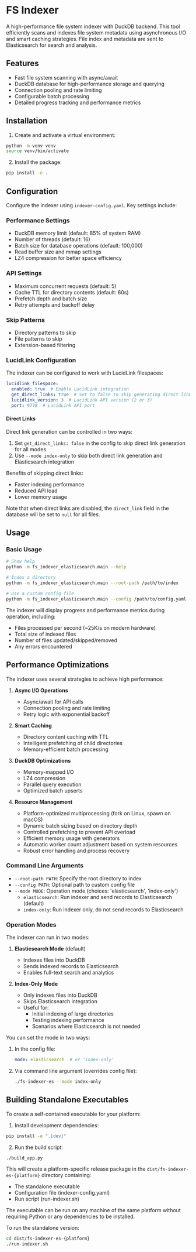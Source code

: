 # FS Indexer

A high-performance file system indexer with DuckDB backend. This tool efficiently scans and indexes file system metadata using asynchronous I/O and smart caching strategies. File index and metadata are sent to Elasticsearch for search and analysis. 

## Features

- Fast file system scanning with async/await
- DuckDB database for high-performance storage and querying
- Connection pooling and rate limiting
- Configurable batch processing
- Detailed progress tracking and performance metrics

## Installation

1. Create and activate a virtual environment:
```bash
python -m venv venv
source venv/bin/activate
```

2. Install the package:
```bash
pip install -e .
```

## Configuration

Configure the indexer using `indexer-config.yaml`. Key settings include:

### Performance Settings
- DuckDB memory limit (default: 85% of system RAM)
- Number of threads (default: 16)
- Batch size for database operations (default: 100,000)
- Read buffer size and mmap settings
- LZ4 compression for better space efficiency

### API Settings
- Maximum concurrent requests (default: 5)
- Cache TTL for directory contents (default: 60s)
- Prefetch depth and batch size
- Retry attempts and backoff delay

### Skip Patterns
- Directory patterns to skip
- File patterns to skip
- Extension-based filtering

### LucidLink Configuration

The indexer can be configured to work with LucidLink filespaces:

```yaml
lucidlink_filespace:
  enabled: true  # Enable LucidLink integration
  get_direct_links: true  # Set to false to skip generating direct links (faster indexing)
  lucidlink_version: 3  # LucidLink API version (2 or 3)
  port: 9778  # LucidLink API port
```

#### Direct Links

Direct link generation can be controlled in two ways:
1. Set `get_direct_links: false` in the config to skip direct link generation for all modes
2. Use `--mode index-only` to skip both direct link generation and Elasticsearch integration

Benefits of skipping direct links:
- Faster indexing performance
- Reduced API load
- Lower memory usage

Note that when direct links are disabled, the `direct_link` field in the database will be set to `null` for all files.

## Usage

### Basic Usage

```bash
# Show help
python -m fs_indexer_elasticsearch.main --help

# Index a directory
python -m fs_indexer_elasticsearch.main --root-path /path/to/index

# Use a custom config file
python -m fs_indexer_elasticsearch.main --config /path/to/config.yaml --root-path /path/to/index
```

The indexer will display progress and performance metrics during operation, including:
- Files processed per second (~25K/s on modern hardware)
- Total size of indexed files
- Number of files updated/skipped/removed
- Any errors encountered

## Performance Optimizations

The indexer uses several strategies to achieve high performance:

1. **Async I/O Operations**
   - Async/await for API calls
   - Connection pooling and rate limiting
   - Retry logic with exponential backoff

2. **Smart Caching**
   - Directory content caching with TTL
   - Intelligent prefetching of child directories
   - Memory-efficient batch processing

3. **DuckDB Optimizations**
   - Memory-mapped I/O
   - LZ4 compression
   - Parallel query execution
   - Optimized batch upserts

4. **Resource Management**
   - Platform-optimized multiprocessing (fork on Linux, spawn on macOS)
   - Dynamic batch sizing based on directory depth
   - Controlled prefetching to prevent API overload
   - Efficient memory usage with generators
   - Automatic worker count adjustment based on system resources
   - Robust error handling and process recovery

### Command Line Arguments

- `--root-path PATH`: Specify the root directory to index
- `--config PATH`: Optional path to custom config file
- `--mode MODE`: Operation mode (choices: 'elasticsearch', 'index-only')
  - `elasticsearch`: Run indexer and send records to Elasticsearch (default)
  - `index-only`: Run indexer only, do not send records to Elasticsearch

### Operation Modes

The indexer can run in two modes:

1. **Elasticsearch Mode** (default)
   - Indexes files into DuckDB
   - Sends indexed records to Elasticsearch
   - Enables full-text search and analytics

2. **Index-Only Mode**
   - Only indexes files into DuckDB
   - Skips Elasticsearch integration
   - Useful for:
     - Initial indexing of large directories
     - Testing indexing performance
     - Scenarios where Elasticsearch is not needed

You can set the mode in two ways:
1. In the config file:
   ```yaml
   mode: elasticsearch  # or 'index-only'
   ```
2. Via command line argument (overrides config file):
   ```bash
   ./fs-indexer-es --mode index-only
   ```

## Building Standalone Executables

To create a self-contained executable for your platform:

1. Install development dependencies:
```bash
pip install -e ".[dev]"
```

2. Run the build script:
```bash
./build_app.py
```

This will create a platform-specific release package in the `dist/fs-indexer-es-{platform}` directory containing:
- The standalone executable
- Configuration file (indexer-config.yaml)
- Run script (run-indexer.sh)

The executable can be run on any machine of the same platform without requiring Python or any dependencies to be installed.

To run the standalone version:
```bash
cd dist/fs-indexer-es-{platform}
./run-indexer.sh
